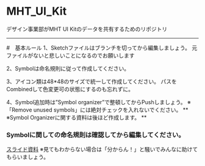 # MHT_UI_Kit
デザイン事業部がMHT UI Kitのデータを共有するためのリポジトリ

---

#　基本ルール
1、Sketchファイルはブランチを切ってから編集しましょう。
元ファイルがないと悲しいことになるのでお願いします

2、Symbolは命名規則に従って作成してください。

3、アイコン類は48*48のサイズで統一して作成してください。
パスをCombinedして色変更可の状態にするのも忘れずに。

4、Symbol追加時は”Symbol organizer”で整頓してからPushしましょう。
※「Remove unused symbols」には絶対チェックを入れないでください。
** ※Symbol Organizerに関する資料は後ほど作成します。 **

### Symbolに関しての命名規則は確認してから編集してください。
[スライド資料](https://drive.google.com/open?id=1ou3-VKCXzVck0UHmamXUX0Q6yhSeGolDZJu-u3tXiVI)
※見てもわからない場合は「分からん！」と騒いでみんなに助けてもらいましょう。
